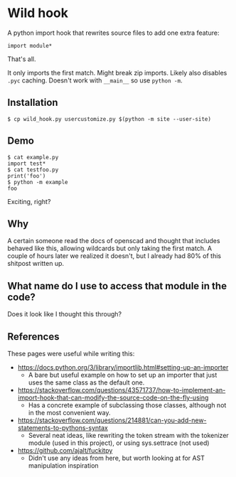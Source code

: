 # Wild hook

A python import hook that rewrites source files to add one extra feature:

    import module*

That's all.

It only imports the first match. Might break zip imports. Likely also disables
`.pyc` caching. Doesn't work with `__main__` so use `python -m`.

## Installation

    $ cp wild_hook.py usercustomize.py $(python -m site --user-site)

## Demo

    $ cat example.py
    import test*
    $ cat testfoo.py
    print('foo')
    $ python -m example
    foo

Exciting, right?

## Why

A certain someone read the docs of openscad and thought that includes behaved
like this, allowing wildcards but only taking the first match. A couple of
hours later we realized it doesn't, but I already had 80% of this shitpost
written up.

## What name do I use to access that module in the code?

Does it look like I thought this through?

## References

These pages were useful while writing this:

* https://docs.python.org/3/library/importlib.html#setting-up-an-importer
    * A bare but useful example on how to set up an importer that just uses the
      same class as the default one.
* https://stackoverflow.com/questions/43571737/how-to-implement-an-import-hook-that-can-modify-the-source-code-on-the-fly-using
    * Has a concrete example of subclassing those classes, although not in the
      most convenient way.
* https://stackoverflow.com/questions/214881/can-you-add-new-statements-to-pythons-syntax
    * Several neat ideas, like rewriting the token stream with the tokenizer
      module (used in this project), or using sys.settrace (not used)
* https://github.com/ajalt/fuckitpy
    * Didn't use any ideas from here, but worth looking at for AST manipulation
      inspiration
